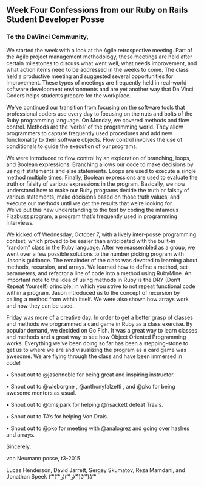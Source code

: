## Week Four Confessions from our Ruby on Rails Student Developer Posse

### To the DaVinci Community,

  We started the week with a look at the Agile retrospective meeting.  Part of the Agile project management methodology,
these meetings are held after certain milestones to discuss what went well, what needs improvement, and what action 
items need to be addressed in the weeks to come.  The class held a productive meeting and suggested several opportunities 
for improvement.  These types of meetings are frequently held in real-world software development environments and are yet 
another way that Da Vinci Coders helps students prepare for the workplace.

  We've continued our transition from focusing on the software tools that professional coders use every day to focusing 
on the nuts and bolts of the Ruby programming language.  On Monday, we covered methods and flow control.  Methods are 
the ‘verbs’ of the programming world.  They allow programmers to capture frequently used procedures and add new 
functionality to their software objects. Flow control involves the use of conditionals to guide the execution of our programs.

   We were introduced to flow control by an exploration of branching, loops, and Boolean expressions.  Branching allows 
our code to make decisions by using if statements and else statements.  Loops are used to execute a single method 
multiple times.  Finally, Boolean expressions are used to evaluate the truth or falsity of various expressions in the 
program.  Basically, we now understand how to make our Ruby programs decide the truth or falsity of various statements, 
make decisions based on those truth values, and execute our methods until we get the results that we’re looking for.  
We’ve put this new understanding to the test by coding the infamous Fizzbuzz program, a program that’s frequently used 
in programming interviews.

We kicked off Wednesday, October 7, with a lively inter-posse programming contest, which proved to be easier than 
anticipated with the built-in “random” class in the Ruby language. After we reassembled as a group, we went over a few 
possible solutions to the number picking program with Jason’s guidance. The remainder of the class was devoted to 
learning about methods, recursion, and arrays. We learned how to define a method, set parameters, and refactor a line of 
code into a method using RubyMine. An important note to the idea of using methods in Ruby is the DRY (Don’t Repeat 
Yourself) principle, in which you strive to not repeat functional code within a program. Jason introduced us to the 
concept of recursion by calling a method from within itself. We were also shown how arrays work and how they can be used.

Friday was more of a creative day. In order to get a better grasp of classes and methods we programmed a card game in 
Ruby as a class exercise. By popular demand, we decided on Go Fish. It was a great way to learn classes and methods 
and a great way to see how Object Oriented Programming works. Everything we’ve been doing so far has been a stepping-stone 
to get us to where we are and visualizing the program as a card game was awesome. We are flying through the class and have 
been immersed in code!

•	Shout out to @jasonnoble for being great and inspiring instructor.

•	Shout out to @wleborgne , @anthonyfalzetti , and @pko for being awesome mentors as usual.

•	Shout out to @timsjpark for helping @nsackett defeat Travis.

•	Shout out to TA’s for helping Von Drais.

•	Shout out to @pko for meeting with @analogrez and going over hashes and arrays.


Sincerely,

von Neumann posse, t3-2015

Lucas Henderson, David Jarrett, Sergey Skumatov, Reza Mamdani, and Jonathan Speek
( ͡°( ͡° ͜ʖ( ͡° ͜ʖ ͡°)ʖ ͡°)ʖ ͡°
